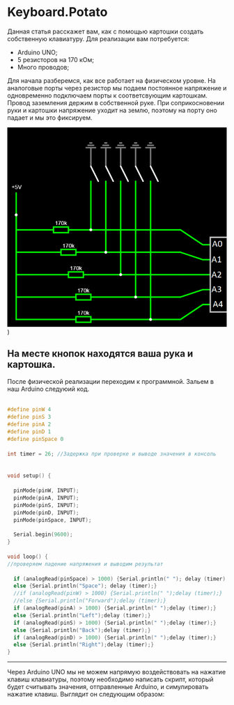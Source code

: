 # Keyboard.Potato
Данная статья расскажет вам, как с помощью картошки создать собственную клавиатуру. Для реализации вам потребуется:

- Arduino UNO; 
- 5 резисторов на 170 кОм;
- Много проводов;

Для начала разберемся, как все работает на физическом уровне. На аналоговые порты через резистор мы подаем постоянное напряжение и одновременно подключаем порты к соответсвующим картошкам. Провод заземления держим в собственной руке. При соприкосновении руки и картошки напряжение уходит на землю, поэтому на порту оно падает и мы это фиксируем.

![Alt-текст](https://github.com/MOShka78/keyboard.potato/blob/main/1%20часть%20для%20заг.png?raw=true))

На месте кнопок находятся ваша рука и картошка.
---

После физической реализации переходим к программной. Зальем в наш Arduino следуюий код.
```C

#define pinW 4
#define pinS 3
#define pinA 2
#define pinD 1
#define pinSpace 0

int timer = 26; //Задержка при проверке и выводе значения в консоль


void setup() {

  pinMode(pinW, INPUT);
  pinMode(pinA, INPUT);
  pinMode(pinS, INPUT);
  pinMode(pinD, INPUT);
  pinMode(pinSpace, INPUT);
  
  Serial.begin(9600);
}

void loop() {
//проверяем падение напряжения и выводим результат

  if (analogRead(pinSpace) > 1000) {Serial.println(" "); delay (timer);} 
  else {Serial.println("Space"); delay (timer);}
  //if (analogRead(pinW) > 1000) {Serial.println(" ");delay (timer);}
  //else {Serial.println("Forward");delay (timer);}
  if (analogRead(pinA) > 1000) {Serial.println(" ");delay (timer);}
  else {Serial.println("Left");delay (timer);}
  if (analogRead(pinS) > 1000) {Serial.println(" ");delay (timer);}
  else {Serial.println("Back");delay (timer);}
  if (analogRead(pinD) > 1000) {Serial.println(" ");delay (timer);}
  else {Serial.println("Right");delay (timer);}
}
```
---
Через Arduino UNO мы не можем напрямую воздействовать на нажатие клавиш клавиатуры, поэтому необходимо написать скрипт, который будет считывать значения, отправленные Arduino, и симулировать нажатие клавиш.
Выглядит он следующим образом:
```Python

```
